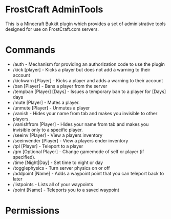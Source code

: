 FrostCraft AdminTools
=================
This is a Minecraft Bukkit plugin which provides a set of administrative tools designed for use on FrostCraft.com servers.

Commands
=================
* /auth - Mechanism for providing an authorization code to use the plugin
* /kick [player] - Kicks a player but does not add a warning to their account
* /kickwarn [Player] - Kicks a player and adds a warning to their account
* /ban [Player] - Bans a player from the server
* /tempban [Player] [Days] - Issues a temporary ban to a player for [Days] days
* /mute [Player] - Mutes a player.
* /unmute [Player] - Unmutes a player
* /vanish - Hides your name from tab and makes you invisible to other players.
* /vanishfrom [Player] - Hides your name from tab and makes you invisible only to a specific player.
* /seeinv [Player] - View a players inventory
* /seeinvender [Player] - View a players ender inventory
* /tpl [Player] - Teleport to a player
* /gm [Optional Player] - Change gamemode of self or player (if specified).
* /time [Night|Day] - Set time to night or day
* /togglephysics - Turn server physics on or off
* /addpoint [Name] - Adds a waypoint point that you can teleport back to later
* /listpoints - Lists all of your waypoints
* /point [Name] - Teleports you to a saved waypoint

Permissions
=================
